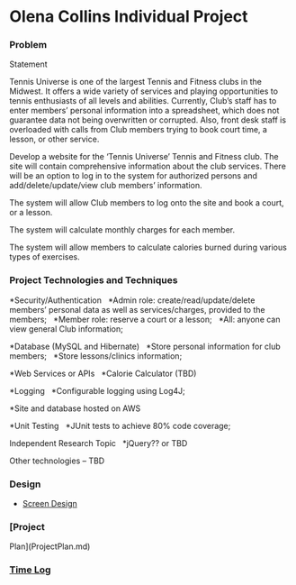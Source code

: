 

# Olena Collins Individual Project

### Problem
Statement

Tennis
Universe is one of the largest Tennis and Fitness clubs in the Midwest. It offers a wide variety of services and playing opportunities to tennis enthusiasts of all levels and abilities. Currently, Club’s staff has to enter members’ personal information into a spreadsheet, which does not guarantee data not being overwritten or corrupted. Also, front desk staff is overloaded
with calls from Club members trying to book court time, a lesson, or other service. 

Develop a website for the ‘Tennis Universe’ Tennis and Fitness club. The site will contain comprehensive information about the club services. There will be an option to log in to the system for authorized persons and add/delete/update/view club members’ information.

The system will allow Club members to log onto the site and book a court, or a lesson.

The system will calculate monthly charges for each member. 

The system will allow members to calculate calories burned during various types of exercises. 

### Project Technologies and Techniques
*Security/Authentication
  *Admin role: create/read/update/delete members’ personal data as well as services/charges, provided to the members;
  *Member role: reserve a court or a lesson;
  *All: anyone can view general Club information;

*Database
(MySQL and Hibernate) 
  *Store personal information for club members;
  *Store lessons/clinics information;

*Web Services or APIs 
  *Calorie Calculator (TBD)

*Logging 
  *Configurable logging using Log4J; 

*Site and database hosted on AWS

*Unit Testing 
   *JUnit tests to achieve 80% code coverage;

Independent Research Topic 
  *jQuery?? or TBD

Other technologies – TBD

### Design

* [Screen Design](DesignDocuments/Home.png)
 
### [Project
Plan](ProjectPlan.md)

### [Time Log](TimeLog.md)

 
